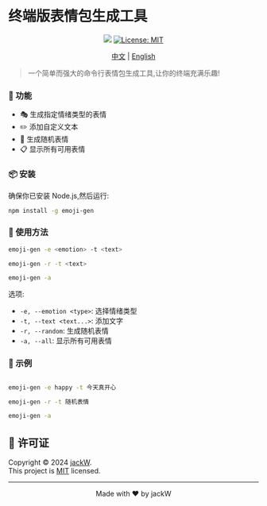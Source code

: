 # 终端版表情包生成工具 

<p align="center">
  <img src="https://img.shields.io/badge/version-0.0.1-blue.svg?cacheSeconds=2592000" />
  <a href="https://github.com/your-username/emoji-gen/blob/main/LICENSE">
    <img alt="License: MIT" src="https://img.shields.io/badge/License-MIT-yellow.svg" target="_blank" />
  </a>
</p>

<p align="center">
  <a href="README.md">中文</a> |
  <a href="English.md">English</a>
</p>

> 一个简单而强大的命令行表情包生成工具,让你的终端充满乐趣!

### 🚀 功能

- 🎭 生成指定情绪类型的表情
- ✏️ 添加自定义文本
- 🎲 生成随机表情
- 📋 显示所有可用表情

### 📦 安装

确保你已安装 Node.js,然后运行:

```bash
npm install -g emoji-gen
```

### 🔧 使用方法

```bash
emoji-gen -e <emotion> -t <text>

emoji-gen -r -t <text>

emoji-gen -a

```

选项:
- `-e, --emotion <type>`: 选择情绪类型
- `-t, --text <text...>`: 添加文字
- `-r, --random`: 生成随机表情
- `-a, --all`: 显示所有可用表情

### 🌟 示例

```bash

emoji-gen -e happy -t 今天真开心

emoji-gen -r -t 随机表情

emoji-gen -a

```


## 📄 许可证  

Copyright © 2024 [jackW](https://github.com/Markwang-bb/emoji-gen).<br />
This project is [MIT](https://github.com/your-username/emoji-gen/blob/main/LICENSE) licensed.

---

<p align="center">Made with ❤️ by jackW</p>
